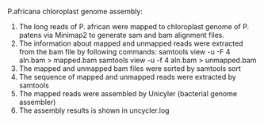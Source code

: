  P.africana chloroplast genome assembly:
 
1) The long reads of P. african were mapped to chloroplast genome of P. patens via Minimap2 to generate sam and bam alignment files.
2) The information about mapped and unmapped reads were extracted from the bam file by following commands:
samtools view -u -F 4 aln.bam > mapped.bam
samtools view -u -f 4 aln.bam > unmapped.bam
3) The mapped and unmapped bam files were sorted by samtools sort
4) The sequence of mapped and unmapped reads were extracted by samtools
5) The mapped reads were assembled by Unicyler (bacterial genome assembler)
6) The assembly results is shown in uncycler.log
